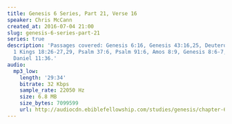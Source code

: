 ```yaml
---
title: Genesis 6 Series, Part 21, Verse 16
speaker: Chris McCann
created_at: 2016-07-04 21:00
slug: genesis-6-series-part-21
series: true
description: 'Passages covered: Genesis 6:16, Genesis 43:16,25, Deuteronomy 28:29,
  1 Kings 18:26-27,29, Psalm 37:6, Psalm 91:6, Amos 8:9, Genesis 8:6-7, Jeremiah 8:20,
  Daniel 11:36.'
audio:
  mp3_low:
    length: '29:34'
    bitrate: 32 Kbps
    sample_rate: 22050 Hz
    size: 6.8 MB
    size_bytes: 7099599
    url: http://audiocdn.ebiblefellowship.com/studies/genesis/chapter-6/2016.07.04_McCann_-_Genesis_6_Series_Part_21.mp3
---
```

